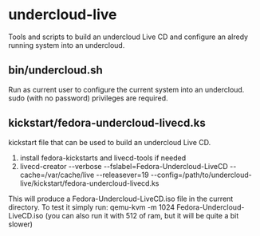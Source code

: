 undercloud-live
===============

Tools and scripts to build an undercloud Live CD and configure an alredy
running system into an undercloud.

bin/undercloud.sh
-----------------
Run as current user to configure the current system into an undercloud.
sudo (with no password) privileges are required.

kickstart/fedora-undercloud-livecd.ks
-------------------------------------
kickstart file that can be used to build an undercloud Live CD.

1. install fedora-kickstarts and livecd-tools if needed
1. livecd-creator --verbose  --fslabel=Fedora-Undercloud-LiveCD --cache=/var/cache/live --releasever=19 --config=/path/to/undercloud-live/kickstart/fedora-undercloud-livecd.ks

This will produce a Fedora-Undercloud-LiveCD.iso file in the current directory.
To test it simply run:
    qemu-kvm -m 1024 Fedora-Undercloud-LiveCD.iso 
(you can also run it with 512 of ram, but it will be quite a bit slower)
